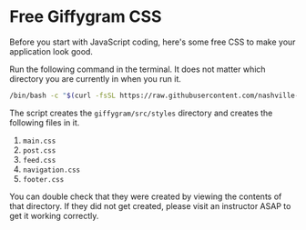 # Free Giffygram CSS

Before you start with JavaScript coding, here's some free CSS to make your application look good.

Run the following command in the terminal. It does not matter which directory you are currently in when you run it.

```sh
/bin/bash -c "$(curl -fsSL https://raw.githubusercontent.com/nashville-software-school/client-side-mastery/srb-split-glassdale/book-3-giffygram/chapters/scripts/giffygram-styles.sh)"
```

The script creates the `giffygram/src/styles` directory and creates the following files in it.

1. `main.css`
1. `post.css`
1. `feed.css`
1. `navigation.css`
1. `footer.css`

You can double check that they were created by viewing the contents of that directory. If they did not get created, please visit an instructor ASAP to get it working correctly.

